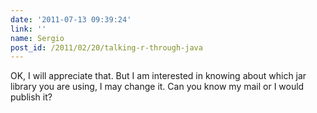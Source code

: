 ```yaml
---
date: '2011-07-13 09:39:24'
link: ''
name: Sergio
post_id: /2011/02/20/talking-r-through-java
---
```


OK, I will appreciate that.
But I am interested in knowing about which jar library you are using, I may change it.
Can you know my mail or I would publish it?